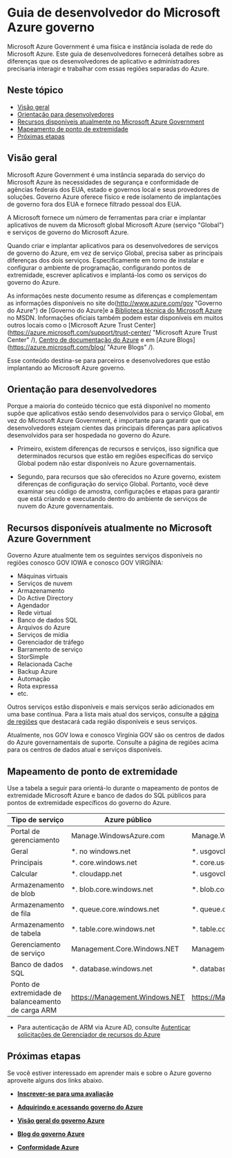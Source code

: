 <properties 
    pageTitle="Guia de desenvolvedores do governo Azure" 
    description="Isso fornece uma comparação de recursos e orientações sobre como desenvolver aplicativos para o governo do Azure" 
    services="" 
    cloud="gov"
    documentationCenter="" 
    authors="Joharve2" 
    manager="Chrisnie" 
    editor=""/>

<tags 
    ms.service="multiple" 
    ms.devlang="na" 
    ms.topic="article" 
    ms.tgt_pltfrm="na" 
    ms.workload="azure-government" 
    ms.date="10/29/2015" 
    ms.author="jharve"/>


#  <a name="microsoft-azure-government-developer-guide"></a>Guia de desenvolvedor do Microsoft Azure governo 

<p> Microsoft Azure Government é uma física e instância isolada de rede do Microsoft Azure.  Este guia de desenvolvedores fornecerá detalhes sobre as diferenças que os desenvolvedores de aplicativo e administradores precisaria interagir e trabalhar com essas regiões separadas do Azure.

<!--Table of contents for topic, the words in brackets must match the heading wording exactly-->


## <a name="in-this-topic"></a>Neste tópico


+ [Visão geral](#Overview)
+ [Orientação para desenvolvedores](#Guidance)
+ [Recursos disponíveis atualmente no Microsoft Azure Government](#Features)
+ [Mapeamento de ponto de extremidade](#Endpoint)
+ [Próximas etapas](#next)


## <a name="Overview"></a>Visão geral

Microsoft Azure Government é uma instância separada do serviço do Microsoft Azure às necessidades de segurança e conformidade de agências federais dos EUA, estado e governos local e seus provedores de soluções. Governo Azure oferece físico e rede isolamento de implantações de governo fora dos EUA e fornece filtrado pessoal dos EUA. 

A Microsoft fornece um número de ferramentas para criar e implantar aplicativos de nuvem da Microsoft global Microsoft Azure (serviço "Global") e serviços de governo do Microsoft Azure.

Quando criar e implantar aplicativos para os desenvolvedores de serviços de governo do Azure, em vez de serviço Global, precisa saber as principais diferenças dos dois serviços.  Especificamente em torno de instalar e configurar o ambiente de programação, configurando pontos de extremidade, escrever aplicativos e implantá-los como os serviços do governo do Azure.

As informações neste documento resume as diferenças e complementam as informações disponíveis no site do(http://www.azure.com/gov "Governo do Azure") de [Governo do Azure]e a [Biblioteca técnica do Microsoft Azure](http://msdn.microsoft.com/cloud-app-development-msdn "MSDN") no MSDN. Informações oficiais também podem estar disponíveis em muitos outros locais como o [Microsoft Azure Trust Center] (https://azure.microsoft.com/support/trust-center/ "Microsoft Azure Trust Center" /), [Centro de documentação do Azure](https://azure.microsoft.com/documentation/) e em [Azure Blogs] (https://azure.microsoft.com/blog/ "Azure Blogs" /). 

Esse conteúdo destina-se para parceiros e desenvolvedores que estão implantando ao Microsoft Azure governo.



## <a name="Guidance"></a>Orientação para desenvolvedores
Porque a maioria do conteúdo técnico que está disponível no momento supõe que aplicativos estão sendo desenvolvidos para o serviço Global, em vez do Microsoft Azure Government, é importante para garantir que os desenvolvedores estejam cientes das principais diferenças para aplicativos desenvolvidos para ser hospedada no governo do Azure.

- Primeiro, existem diferenças de recursos e serviços, isso significa que determinados recursos que estão em regiões específicas do serviço Global podem não estar disponíveis no Azure governamentais.

- Segundo, para recursos que são oferecidos no Azure governo, existem diferenças de configuração do serviço Global.  Portanto, você deve examinar seu código de amostra, configurações e etapas para garantir que está criando e executando dentro do ambiente de serviços de nuvem do Azure governamentais.


## <a name="Features"></a>Recursos disponíveis atualmente no Microsoft Azure Government
Governo Azure atualmente tem os seguintes serviços disponíveis no regiões conosco GOV IOWA e conosco GOV VIRGÍNIA:

- Máquinas virtuais
- Serviços de nuvem
- Armazenamento
- Do Active Directory
- Agendador
- Rede virtual
- Banco de dados SQL
- Arquivos do Azure
- Serviços de mídia
- Gerenciador de tráfego
- Barramento de serviço
- StorSimple
- Relacionada Cache
- Backup Azure
- Automação
- Rota expressa
- etc.

Outros serviços estão disponíveis e mais serviços serão adicionados em uma base contínua.  Para a lista mais atual dos serviços, consulte a [página de regiões](https://azure.microsoft.com/regions/#services) que destacará cada região disponíveis e seus serviços.  

Atualmente, nos GOV Iowa e conosco Virgínia GOV são os centros de dados do Azure governamentais de suporte.  Consulte a página de regiões acima para os centros de dados atual e serviços disponíveis.

## <a name="Endpoint"></a>Mapeamento de ponto de extremidade

Use a tabela a seguir para orientá-lo durante o mapeamento de pontos de extremidade Microsoft Azure e banco de dados do SQL públicos para pontos de extremidade específicos do governo do Azure.


Tipo de serviço|Azure público|Governo Azure
---|---|---
Portal de gerenciamento|Manage.WindowsAzure.com|Manage.WindowsAzure.US
Geral|*. no windows.net|*. usgovcloudapi.net
Principais|*. core.windows.net|*. core.usgovcloudapi.net
Calcular|*. cloudapp.net|*. usgovcloudapp.net
Armazenamento de blob|*. blob.core.windows.net|   *. blob.core.usgovcloudapi.net
Armazenamento de fila|*. queue.core.windows.net|*. queue.core.usgovcloudapi.net
Armazenamento de tabela|*. table.core.windows.net|*. table.core.usgovcloudapi.net
Gerenciamento de serviço|Management.Core.Windows.NET|Management.Core.usgovcloudapi.NET
Banco de dados SQL|*. database.windows.net|*. database.usgovcloudapi.net
Ponto de extremidade de balanceamento de carga ARM|https://Management.Windows.NET|https://Management.usgovcloudapi.NET  

* Para autenticação de ARM via Azure AD, consulte [Autenticar solicitações de Gerenciador de recursos do Azure](https://msdn.microsoft.com/library/azure/dn790557.aspx)

## <a name="next"></a>Próximas etapas

Se você estiver interessado em aprender mais e sobre o Azure governo aproveite alguns dos links abaixo.

- **[Inscrever-se para uma avaliação](https://azuregov.microsoft.com/trial/azuregovtrial)**

- **[Adquirindo e acessando governo do Azure](http://azure.com/gov)**

- **[Visão geral do governo Azure](/azure-government-overview)**

- **[Blog do governo Azure](http://blogs.msdn.com/b/azuregov/)**

- **[Conformidade Azure](https://azure.microsoft.com/support/trust-center/compliance/)**

<!--Anchors-->



<!-- Images. -->

[1]: ./media/azure-government-developer-guide/publisherguide.png


<!--Link references-->
[Link 1 to another azure.microsoft.com documentation topic]: virtual-machines-windows-hero-tutorial.md
[Link 2 to another azure.microsoft.com documentation topic]: web-sites-custom-domain-name.md
[Link 3 to another azure.microsoft.com documentation topic]: storage-whatis-account.md
